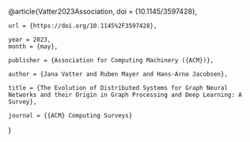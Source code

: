 @article{Vatter2023Association,
	doi = {10.1145/3597428},

	url = {https://doi.org/10.1145%2F3597428},
	  
	year = 2023,
	month = {may},
	  
	publisher = {Association for Computing Machinery ({ACM})},
	  
	author = {Jana Vatter and Ruben Mayer and Hans-Arno Jacobsen},
	  
	title = {The Evolution of Distributed Systems for Graph Neural Networks and their Origin in Graph Processing and Deep Learning: A Survey},
	  
	journal = {{ACM} Computing Surveys}
}